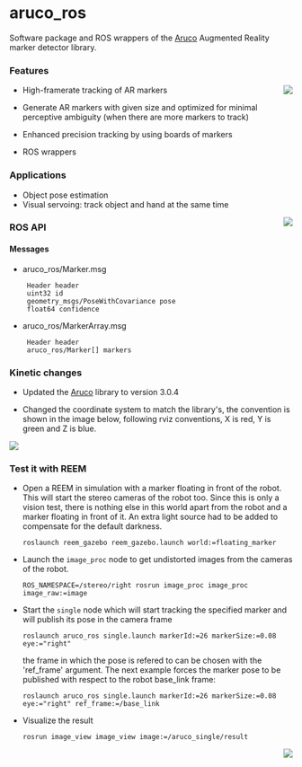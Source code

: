 aruco_ros
=========

Software package and ROS wrappers of the [Aruco][1] Augmented Reality marker detector library.


### Features
<img align="right" src="https://raw.github.com/pal-robotics/aruco_ros/master/aruco_ros/etc/marker_in_hand.jpg" />

 * High-framerate tracking of AR markers
 
 * Generate AR markers with given size and optimized for minimal perceptive ambiguity (when there are more markers to track)
 
 * Enhanced precision tracking by using boards of markers
 
 * ROS wrappers


### Applications

 * Object pose estimation
 * Visual servoing: track object and hand at the same time

<img align="right" src="https://raw.github.com/pal-robotics/aruco_ros/master/aruco_ros/etc/reem_gazebo_floating_marker_world.png"/>


### ROS API

#### Messages

 * aruco_ros/Marker.msg

        Header header
        uint32 id
        geometry_msgs/PoseWithCovariance pose
        float64 confidence

 * aruco_ros/MarkerArray.msg

        Header header
        aruco_ros/Marker[] markers

### Kinetic changes

* Updated the [Aruco][1] library to version 3.0.4

* Changed the coordinate system to match the library's, the convention is shown
  in the image below, following rviz conventions, X is red, Y is green and Z is
  blue.
<img align="bottom" src="/aruco_ros/etc/new_coordinates.png"/>

### Test it with REEM

 * Open a REEM in simulation with a marker floating in front of the robot. This will start the stereo cameras of the robot too. Since this is only a vision test, there is nothing else in this world apart from the robot and a marker floating in front of it. An extra light source had to be added to compensate for the default darkness.

    ```
    roslaunch reem_gazebo reem_gazebo.launch world:=floating_marker
    ```
 * Launch the `image_proc` node to get undistorted images from the cameras of the robot.
 
    ```
    ROS_NAMESPACE=/stereo/right rosrun image_proc image_proc image_raw:=image
    ```
 * Start the `single` node which will start tracking the specified marker and will publish its pose in the camera frame
 
    ```
    roslaunch aruco_ros single.launch markerId:=26 markerSize:=0.08 eye:="right"
    ```

    the frame in which the pose is refered to can be chosen with the 'ref_frame' argument. The next example forces the marker pose to
    be published with respect to the robot base_link frame:

    ```
    roslaunch aruco_ros single.launch markerId:=26 markerSize:=0.08 eye:="right" ref_frame:=/base_link
    ```
    
 * Visualize the result
 
    ```    
    rosrun image_view image_view image:=/aruco_single/result
    ```

<img align="right" src="https://raw.github.com/pal-robotics/aruco_ros/master/aruco_ros/etc/reem_gazebo_floating_marker.png"/>


[1]: http://www.sciencedirect.com/science/article/pii/S0031320314000235 "Automatic generation and detection of highly reliable fiducial markers under occlusion by S. Garrido-Jurado and R. Muñoz-Salinas and F.J. Madrid-Cuevas and M.J. Marín-Jiménez 2014"
